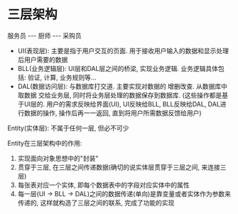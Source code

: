 # 三层架构

服务员 --- 厨师 --- 采购员

- UI(表现层): 主要是指于用户交互的页面. 用于接收用户输入的数据和显示处理后用户需要的数据
- BLL(业务逻辑层): UI层和DAL层之间的桥梁, 实现业务逻辑. 业务逻辑具体包括: 验证, 计算, 业务规则等...
- DAL(数据访问层): 与数据库打交道. 主要实现对数据的 增删改查. 从数据库中取数据 交给业务层, 同时将业务层处理的数据保存到数据库. (这些操作都是基于UI层的. 用户的需求反映给界面(UI), UI反映给BLL, BLL反映给DAL, DAL进行数据的操作, 操作后再一一返回, 直到将用户所需数据反馈给用户)

Entity(实体层): 不属于任何一层, 但必不可少

Entity在三层架构中的作用:

1. 实现面向对象思想中的"封装"
2. 贯穿于三层, 在三层之间传递数据(确切的说实体层贯穿于三层之间, 来连接三层)
3. 每张表对应一个实体, 即每个数据表中的字段对应实体中的属性
4. 每一层(UI -> BLL -> DAL)之间的数据传递(单向)是靠变量或者实体作为参数来传递的, 这样就构造了三层之间的联系, 完成了功能的实现
